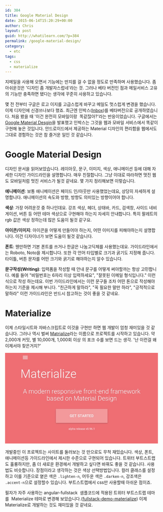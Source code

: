 ```yaml
---
id: 384
title: Google Material Design
date: 2015-06-14T15:20:29+00:00
author: Chris
layout: post
guid: http://whatilearn.com/?p=384
permalink: /google-material-design/
category:
  - etc
tags:
  - css
  - materialize
---
```

지메일을 사용해 오면서 기능에는 딴지를 걸 수 없을 정도로 만족하며 사용했습니다. 좀 아쉬운것은 '디자인 좀 개발자스럽네'라는 것. 그러나 베타 버전인 점과 메일서비스 고유의 기능만 충족하면 됐다는 생각에 꾸준히 사용하고 있습니다.

몇 전 전부터 구글은 로고 이지를 고급스럽게 바꾸고 메일도 멋스럽게 변경을 했습니다. 이제 디자인에 신경쓰나보다 했죠. 최근엔 인박스(<a href="http://www.google.com/inbox/">Inbox</a>)를 베타버전으로 공개하였습니다. 처음 봤을 때 '이건 완전히 모바일이랑  똑같잖아?'라는 반응이었습니다. 구글에서는 <a href="http://www.google.com/design/spec/material-design/introduction.html">Google Material Desgin</a>을 발표했고 인박스는 그것을 웹과 모바일 서비스에서 똑같이 구현해 놓은 것입니다. 안드로이드에서 제공하는 Material 디자인의 편리함을 웹에서도 그대로 경험하는 것은 참 즐거운 일인 것 같습니다.
<h1>Google Material Design</h1>
디자인 문서을 읽어보았습니다. 레이아웃, 문구, 이미지, 색상, 애니메이션 등에 대해 자세한 디자인 가이드라인을 설명합니다. 매우 친절합니다. 그냥 이대로 따라하면 멋진 웹도 모바일처럼 멋진 서비스가 될것 같네요. 몇 가지 정리해보면 이렇습니다.

<strong>에니메이션</strong>: 보통 애니메이션은 페이드 인/아웃만 사용했었는데요, 상당히 자세하게 설명합니다. 애니메이션의 속도와 방향, 방향도 의미있는 방향이어야 합니다.

<strong>색상</strong>: 가장 어려운것 중 하나인데요. 강조 색상, 헤더, 상태바, 카드, 검색창, 사이드 네비게이션, 버튼 등 어떤 테마 색상으로 구현해야 하는지 자세히 안내합니다. 특히 팔레트의 rgb 값은 색상 정하는데 많은 도움이 될것 같구요.

<strong>아이콘/이미지</strong>: 아이콘을 어떻게 만들어야 하는지, 어떤 이미지를 피해야하는지 설명합니다. 이건 디자이너가 보면 도움이 될것 같습니다.

<strong>폰트</strong>: 웬만하면 기본 폰트를 쓰거나 한글은 나눔고딕체를 사용했는데요. 가이드라인에서는 Roboto, Noto을 제시합니다. 또한 각 언어 타입별로 크기과 굵기도 지정해 줍니다. 타이틀, 버튼 문자를 어떤 크기와 굵기로 해야하는지 알수 있습니다.

<strong>문구작성(Writing)</strong>: 입력폼을 작성할 때 안내 문구를 어떻게 써야할까는 항상 고민합니다. 예를 들어 "비밀번호는 6자리 이상 입력하세요", "잘못된 이메일 형식입니다." 이런식으로 작성 하는데요. 이번 가이드라인에서는 이런 문구들 조차 어떤 톤으로 작성해야 하는지 기준을 제시해 부니다. "친근하게 말하라", "꼭 필요한 말만 하라", "긍적적으로 말하라" 이런 가이드라인은 반드시 참고하는 것이 좋을 것 같네요.
<h1>Materialize</h1>
이제 스타일시트와 자바스크립트로 이것을 구현만 하면 웹 개발이 엄청 재미있을 것 같습니다. 그러나 역시 벌써 <a href="http://materializecss.com/">Matrialize</a>라는 이름으로 프로젝트를 시작하고 있습니다. 약 2,000개 커밋, 별 10,000개, 1,000회 이상 의 포크 수를 보면 드는 생각. '난 이런걸 왜 이제서야 찾은거지?'

![materialize](/assets/imgs/2015/materialize.jpg)

개발중인 이 프로젝트는 사이트를 둘러보는 것 만으로도 무척 재밌습니다. 색상, 폰트, 애니메이션등 가이드라인에서 제시한 수준으로 구현되어 있습니다. 트위터 부트스트랩도 훌륭하지만, 좀 더 새로운 환경헤서 개발하고 싶다면 바꿔도 좋을 것 같습니다. 사용법도 비슷합니다. 장점이라고 생각하는 것은 색상 선택방법입니다. 컬러 클래스를 설정하고 이를 기준으로 옅은 색은 `.lighten-n`, 어두운 색은 `.darken-n`, 강조색은 `.accent-n`으로 설정할수 있습니다. 부트스트랩에서 css만 사용할때 아쉬운 점이죠.

필자가 자주 사용하는 angular-fullstack  샘플코드에 적용된 트위터 부트스트랩 테마를  Materialize 테마로 변경해 보았습니다.(<a href="https://github.com/jeonghwan-kim/fullstack-demo-materialize">fullstack-demo-materialize</a>) 이제 Materialize로 개발하는 것도 재미있을 것 같네요.

&nbsp;